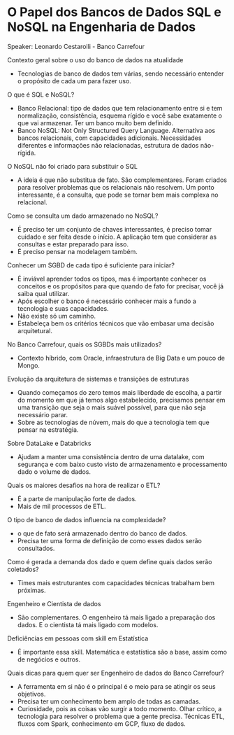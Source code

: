 # O Papel dos Bancos de Dados SQL e NoSQL na Engenharia de Dados
Speaker: Leonardo Cestarolli - Banco Carrefour

Contexto geral sobre o uso do banco de dados na atualidade
- Tecnologias de banco de dados tem várias, sendo necessário entender o propósito de cada um para fazer uso.

O que é SQL e NoSQL?
- Banco Relacional: tipo de dados que tem relacionamento entre si e tem normalização, consistência, esquema rígido e você sabe exatamente o que vai armazenar. Ter um banco muito bem definido.
- Banco NoSQL: Not Only Structured Query Language. Alternativa aos bancos relacionais, com capacidades adicionais. Necessidades diferentes e informações não relacionadas, estrutura de dados não-rígida.

O NoSQL não foi criado para substituir o SQL
- A ideia é que não substitua de fato. São complementares. Foram criados para resolver problemas que os relacionais não resolvem. Um ponto interessante, é a consulta, que pode se tornar bem mais complexa no relacional.

Como se consulta um dado armazenado no NoSQL?
- É preciso ter um conjunto de chaves interessantes, é preciso tomar cuidado e ser feita desde o início. A aplicação tem que considerar as consultas e estar preparado para isso.
- É preciso pensar na modelagem também.

Conhecer um SGBD de cada tipo é suficiente para iniciar?
- É inviável aprender todos os tipos, mas é importante conhecer os conceitos e os propósitos para que quando de fato for precisar, você já saiba qual utilizar.
- Após escolher o banco é necessário conhecer mais a fundo a tecnologia e suas capacidades.
- Não existe só um caminho.
- Estabeleça bem os critérios técnicos que vão embasar uma decisão arquitetural.

No Banco Carrefour, quais os SGBDs mais utilizados?
- Contexto híbrido, com Oracle, infraestrutura de Big Data e um pouco de Mongo.

Evolução da arquitetura de sistemas e transições de estruturas
- Quando começamos do zero temos mais liberdade de escolha, a partir do momento em que já temos algo estabelecido, precisamos pensar em uma transição que seja o mais suável possível, para que não seja necessário parar.
- Sobre as tecnologias de núvem, mais do que a tecnologia tem que pensar na estratégia.

Sobre DataLake e Databricks
- Ajudam a manter uma consistência dentro de uma datalake, com segurança e com baixo custo visto de armazenamento e processamento dado o volume de dados.

Quais os maiores desafios na hora de realizar o ETL?
- É a parte de manipulação forte de dados. 
- Mais de mil processos de ETL.

O tipo de banco de dados influencia na complexidade?
- o que de fato será armazenado dentro do banco de dados.
- Precisa ter uma forma de definição de como esses dados serão consultados.

Como é gerada a demanda dos dado e quem define quais dados serão coletados?
- Times mais estruturantes com capacidades técnicas trabalham bem próximas.

Engenheiro e Cientista de dados
- São complementares. O engenheiro tá mais ligado a preparação dos dados. E o cientista tá mais ligado com modelos.

Deficiências em pessoas com skill em Estatística
- É importante essa skill. Matemática e estatística são a base, assim como de negócios e outros.

Quais dicas para quem quer ser Engenheiro de dados do Banco Carrefour?
- A ferramenta em si não é o principal é o meio para se atingir os seus objetivos. 
- Precisa ter um conhecimento bem amplo de todas as camadas.
- Curiosidade, pois as coisas vão surgir a todo momento. Olhar crítico, a tecnologia para resolver o problema que a gente precisa. Técnicas ETL, fluxos com Spark, conhecimento em GCP, fluxo de dados.